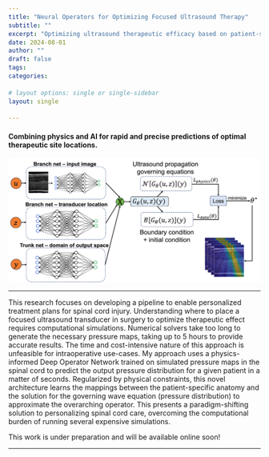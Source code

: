 ```yaml
---
title: "Neural Operators for Optimizing Focused Ultrasound Therapy"
subtitle: ""
excerpt: "Optimizing ultrasound therapeutic efficacy based on patient-specific spinal cord geometry"
date: 2024-08-01
author: ""
draft: false
tags:
categories:

# layout options: single or single-sidebar
layout: single

---
```


#### Combining physics and AI for rapid and precise predictions of optimal therapeutic site locations.

![Neural Operator](custom_deeponet.png)

---

This research focuses on developing a pipeline to enable personalized treatment plans for spinal cord injury. Understanding where to place a focused ultrasound transducer in surgery to optimize therapeutic effect requires computational simulations. Numerical solvers take too long to generate the necessary pressure maps, taking up to 5 hours to provide accurate results. The time and cost-intensive nature of this approach is unfeasible for intraoperative use-cases. My approach uses a physics-informed Deep Operator Network trained on simulated pressure maps in the spinal cord to predict the output pressure distribution for a given patient in a matter of seconds. Regularized by physical constraints, this novel architecture learns the mappings between the patient-specific anatomy and the solution for the governing wave equation (pressure distribution) to approximate the overarching operator. This presents a paradigm-shifting solution to personalizing spinal cord care, overcoming the computational burden of running several expensive simulations. 

This work is under preparation and will be available online soon! 

---